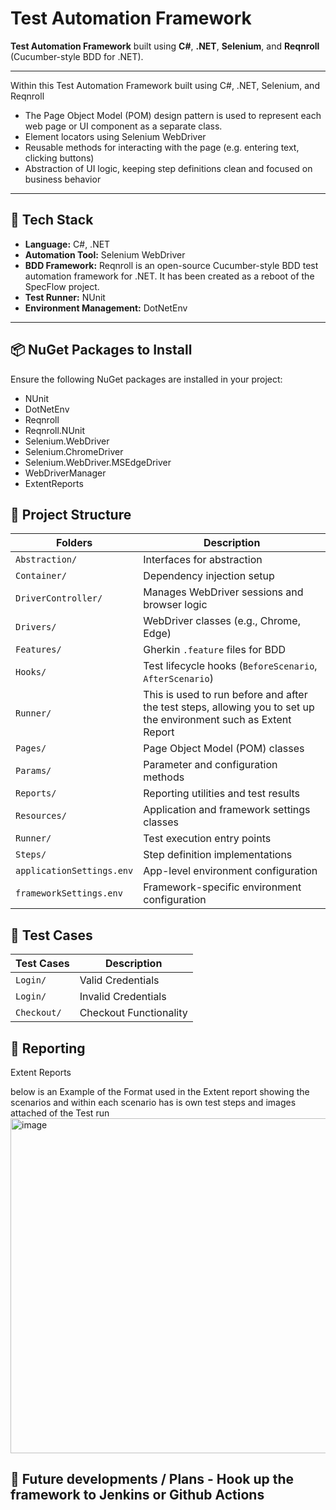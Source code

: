 # Test Automation Framework

**Test Automation Framework** built using **C#**, **.NET**, **Selenium**, and **Reqnroll** (Cucumber-style BDD for .NET). 

------

Within this Test Automation Framework built using C#, .NET, Selenium, and Reqnroll
- The Page Object Model (POM) design pattern is used to represent each web page or UI component as a separate class.
- Element locators using Selenium WebDriver
- Reusable methods for interacting with the page (e.g. entering text, clicking buttons)
-  Abstraction of UI logic, keeping step definitions clean and focused on business behavior
---

## 🚀 Tech Stack

- **Language:** C#, .NET  
- **Automation Tool:** Selenium WebDriver  
- **BDD Framework:** Reqnroll is an open-source Cucumber-style BDD test automation framework for .NET. It has been created as a reboot of the SpecFlow project.
- **Test Runner:** NUnit  
- **Environment Management:** DotNetEnv  


---

## 📦 NuGet Packages to Install

Ensure the following NuGet packages are installed in your project:

- NUnit
- DotNetEnv
- Reqnroll
- Reqnroll.NUnit
- Selenium.WebDriver
- Selenium.ChromeDriver
- Selenium.WebDriver.MSEdgeDriver
- WebDriverManager
-  ExtentReports

  

## 📁 Project Structure

| Folders                   | Description                                              |
| ------------------------- | -------------------------------------------------------- |
| `Abstraction/`            | Interfaces for abstraction                               |
| `Container/`              | Dependency injection setup                               |
| `DriverController/`       | Manages WebDriver sessions and browser logic             |
| `Drivers/`                | WebDriver classes (e.g., Chrome, Edge)                   |
| `Features/`               | Gherkin `.feature` files for BDD                         |
| `Hooks/`                  | Test lifecycle hooks (`BeforeScenario`, `AfterScenario`) |
|`Runner/`                  | This is used to run before and after the test steps, allowing you to set up the environment such as Extent Report|
| `Pages/`                  | Page Object Model (POM) classes                          |
| `Params/`                 | Parameter and configuration methods                      |
| `Reports/`                | Reporting utilities and test results                     |
| `Resources/`              | Application and framework settings classes               |
| `Runner/`                 | Test execution entry points                              |
| `Steps/`                  | Step definition implementations                          |
| `applicationSettings.env` | App-level environment configuration                      |
| `frameworkSettings.env`   | Framework-specific environment configuration             |


## 📁 Test Cases 

| Test Cases                   | Description                                              |
| ------------------------- | -------------------------------------------------------- |
| `Login/`            | Valid Credentials                              |
| `Login/`            | Invalid Credentials                            |
| `Checkout/`            | Checkout Functionality                      |

## 📁 Reporting

Extent Reports 

below is an Example of the Format used in the Extent report showing the scenarios and within each scenario has is own test steps and images attached of the Test run 
<img width="1260" height="536" alt="image" src="https://github.com/user-attachments/assets/89a8a099-0ece-4532-b33b-f8a34648205e" />



## 📁  Future developments / Plans  - Hook up the framework to Jenkins or Github Actions  








